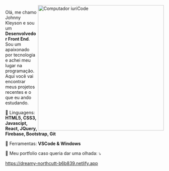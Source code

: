 <img src="https://raw.githubusercontent.com/MicaelliMedeiros/micaellimedeiros/master/image/computer-illustration.png" min-width="400px" max-width="400px" width="400px" align="right" alt="Computador iuriCode">

<p align="left"> 
 Olá, me chamo Johnny Kleyson e sou um <strong>Desenvolvedor Front End</strong>.<br>
  Sou um apaixonado por tecnologia e achei meu lugar na programação. Aqui você vai encontrar meus projetos recentes e o que eu ando estudando.
</p>

<p align="left">
  🦄 Linguagens: <strong>HTML5, CSS3, Javascipt, React, JQuery, Firebase, Bootstrap, Git</strong>
</p>

<p align="left">
  💼 Ferramentas: <strong>VSCode & Windows</strong>
</p>

<p align="left">
  💌 Meu portfolio caso queria dar uma olhada:  ⤵️
  
  https://dreamy-northcutt-b6b839.netlify.app
</p>


